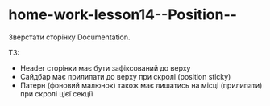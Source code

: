 # home-work-lesson14--Position--
Зверстати сторінку Documentation. 

ТЗ:

 - Header сторінки має бути зафіксований до верху
 - Сайдбар має прилипати до верху при скролі (position sticky)
 - Патерн (фоновий малюнок) також має лишатись на місці (прилипати) при скролі цієї секції

